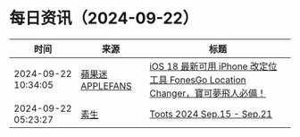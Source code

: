 ﻿# 每日资讯（2024-09-22）

|时间|来源|标题|
|---|---|---|
|2024-09-22 10:34:05|[蘋果迷 APPLEFANS](https://applefans.today/feed/)|[iOS 18 最新可用 iPhone 改定位 工具 FonesGo Location Changer，寶可夢飛人必備！](https://applefans.today/2024-09-pokemon-go-spoofer-with-gps-joystick/)|
|2024-09-22 05:23:27|[素生](http://z.arlmy.me/atom.xml)|[Toots 2024 Sep.15 - Sep.21](http://z.arlmy.me/posts/MastodonArchives/2024/MastodonTootsArchives_20240921/)|
